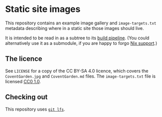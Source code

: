 # Static site images

This repository contains an example image gallery and `image-targets.txt` metadata describing where in a static site those images should live.

It is intended to be read in as a subtree to its [build pipeline](https://github.com/Smaug123/static-site-pipeline).
(You could alternatively use it as a submodule, if you are happy to forgo [Nix support](https://github.com/NixOS/nix/pull/5497).)

## The licence

See `LICENSE` for a copy of the CC BY-SA 4.0 licence, which covers the `CoventGarden.jpg` and `CoventGarden.md` files.
The `image-targets.txt` file is licensed [CC0 1.0](https://creativecommons.org/publicdomain/zero/1.0/).

## Checking out

This repository uses [`git lfs`](https://github.com/git-lfs/git-lfs).
